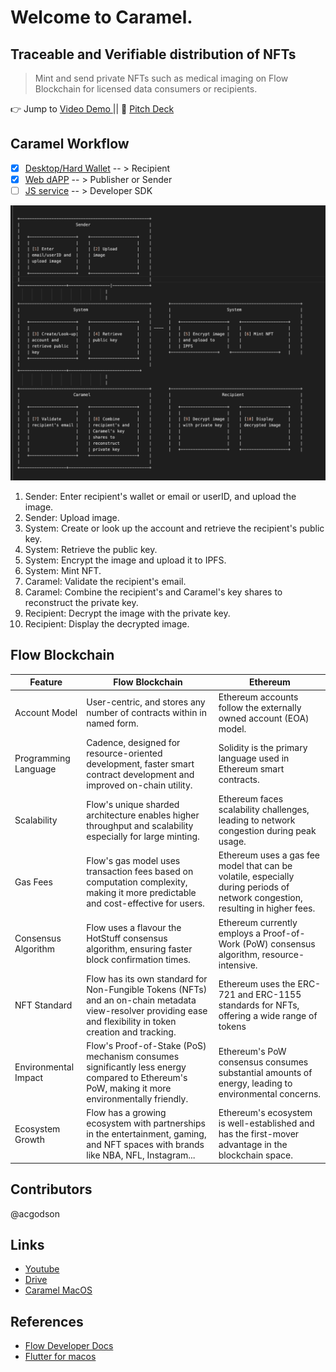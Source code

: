 # Welcome to Caramel. 
## Traceable and Verifiable distribution of NFTs

> Mint and send private  NFTs such as medical imaging on Flow Blockchain for licensed data consumers or recipients.


👉 Jump to [Video Demo ](https://youtu.be/dY4oADpLZ1s) || 
📃 [Pitch Deck]()


## Caramel Workflow

- [x] [Desktop/Hard Wallet]() -- > Recipient
- [x] [Web dAPP]() -- > Publisher or Sender
- [ ]  [JS service]() -- > Developer SDK

![flow](caramel_web/public/flow.png)

1. Sender: Enter recipient's wallet or email  or userID, and upload the image.
2. Sender: Upload image.
3. System: Create or look up the account and retrieve the recipient's public key.
4. System: Retrieve the public key.
5. System: Encrypt the image and upload it to IPFS.
6. System: Mint NFT.
7. Caramel: Validate the recipient's email.
8. Caramel: Combine the recipient's and Caramel's key shares to reconstruct the private key.
9. Recipient: Decrypt the image with the private key.
10. Recipient: Display the decrypted image.


## Flow Blockchain            

| Feature                            | Flow Blockchain                                | Ethereum                                |
|------------------------------------|-----------------------------------------------|----------------------------------------|
| Account Model                      | User-centric, and stores any number of contracts within in named form.       | Ethereum accounts follow the externally owned account (EOA) model.                                                                                       |
| Programming Language           | Cadence, designed for resource-oriented development, faster smart contract development and improved on-chain utility.            | Solidity is the primary language used in Ethereum smart contracts.                                                                                              |
| Scalability                            | Flow's unique sharded architecture enables higher throughput and scalability especially for large minting.       | Ethereum faces scalability challenges, leading to network congestion during peak usage.                                                                                                     |
| Gas Fees                              | Flow's gas model uses transaction fees based on computation complexity, making it more predictable and cost-effective for users.  | Ethereum uses a gas fee model that can be volatile, especially during periods of network congestion, resulting in higher fees.                                                                   |
| Consensus Algorithm         | Flow uses a flavour the HotStuff consensus algorithm, ensuring faster block confirmation times.        | Ethereum currently employs a Proof-of-Work (PoW) consensus algorithm, resource-intensive.                                             |
| NFT Standard                      | Flow has its own standard for Non-Fungible Tokens (NFTs) and an on-chain metadata view-resolver providing ease and flexibility in token creation and tracking.   | Ethereum uses the ERC-721 and ERC-1155 standards for NFTs, offering a wide range of tokens |                                                         |
| Environmental Impact         | Flow's Proof-of-Stake (PoS) mechanism consumes significantly less energy compared to Ethereum's PoW, making it more environmentally friendly. | Ethereum's PoW consensus consumes substantial amounts of energy, leading to environmental concerns.                                                                                                       |
| Ecosystem Growth               | Flow has a growing ecosystem with partnerships in the entertainment, gaming, and NFT spaces with brands like NBA, NFL, Instagram...          | Ethereum's ecosystem is well-established and has the first-mover advantage in the blockchain space.                                                                                                               |






## Contributors
@acgodson


## Links
- [Youtube]()
- [Drive]()
- [Caramel MacOS]()


## References
- [Flow Developer Docs]()
- [Flutter for macos]()